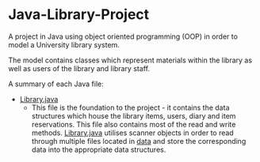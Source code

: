 # Java-Library-Project
A project in Java using object oriented programming (OOP) in order to model a University library system.

The model contains classes which represent materials within the library as well as users of the library and library staff.

A summary of each Java file:

* [Library.java](https://github.com/SHussain84/Java-Library-Project/blob/main/Library.java)
	* This file is the foundation to the project - it contains the data structures which house the library items, users, diary and item reservations. This file also contains most of the read and write methods. [Library.java](https://github.com/SHussain84/Java-Library-Project/blob/main/Library.java) utilises scanner objects in order to read through multiple files located in [data](https://github.com/SHussain84/Java-Library-Project/tree/main/data) and store the corresponding data into the appropriate data structures. 

